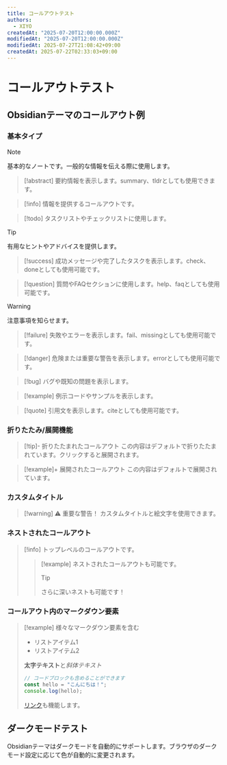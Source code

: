 ```yaml
---
title: コールアウトテスト
authors:
  - XIYO
createdAt: "2025-07-20T12:00:00.000Z"
modifiedAt: "2025-07-20T12:00:00.000Z"
modifiedAt: 2025-07-27T21:08:42+09:00
createdAt: 2025-07-22T02:33:03+09:00
---
```


# コールアウトテスト

## Obsidianテーマのコールアウト例

### 基本タイプ

> [!note]
> 基本的なノートです。一般的な情報を伝える際に使用します。

> [!abstract]
> 要約情報を表示します。summary、tldrとしても使用できます。

> [!info]
> 情報を提供するコールアウトです。

> [!todo]
> タスクリストやチェックリストに使用します。

> [!tip]
> 有用なヒントやアドバイスを提供します。

> [!success]
> 成功メッセージや完了したタスクを表示します。check、doneとしても使用可能です。

> [!question]
> 質問やFAQセクションに使用します。help、faqとしても使用可能です。

> [!warning]
> 注意事項を知らせます。

> [!failure]
> 失敗やエラーを表示します。fail、missingとしても使用可能です。

> [!danger]
> 危険または重要な警告を表示します。errorとしても使用可能です。

> [!bug]
> バグや既知の問題を表示します。

> [!example]
> 例示コードやサンプルを表示します。

> [!quote]
> 引用文を表示します。citeとしても使用可能です。

### 折りたたみ/展開機能

> [!tip]- 折りたたまれたコールアウト
> この内容はデフォルトで折りたたまれています。クリックすると展開されます。

> [!example]+ 展開されたコールアウト
> この内容はデフォルトで展開されています。

### カスタムタイトル

> [!warning] ⚠️ 重要な警告！
> カスタムタイトルと絵文字を使用できます。

### ネストされたコールアウト

> [!info]
> トップレベルのコールアウトです。
> > [!example]
> > ネストされたコールアウトも可能です。
> > > [!tip]
> > > さらに深いネストも可能です！

### コールアウト内のマークダウン要素

> [!example] 様々なマークダウン要素を含む
> - リストアイテム1
> - リストアイテム2
> 
> **太字テキスト**と*斜体テキスト*
> 
> ```javascript
> // コードブロックも含めることができます
> const hello = "こんにちは！";
> console.log(hello);
> ```
> 
> [リンク](https://xiyo.dev)も機能します。

## ダークモードテスト

Obsidianテーマはダークモードを自動的にサポートします。ブラウザのダークモード設定に応じて色が自動的に変更されます。
